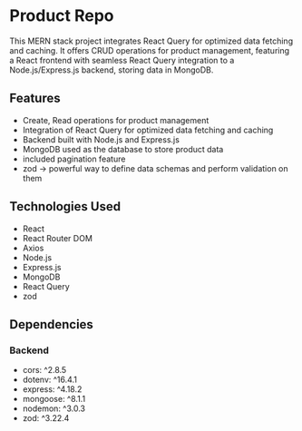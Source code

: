 # Product Repo

This MERN stack project integrates React Query for optimized data fetching and caching. It offers CRUD operations for product management, featuring a React frontend with seamless React Query integration to a Node.js/Express.js backend, storing data in MongoDB.

## Features
- Create, Read operations for product management
- Integration of React Query for optimized data fetching and caching
- Backend built with Node.js and Express.js
- MongoDB used as the database to store product data
- included pagination feature
- zod -> powerful way to define data schemas and perform validation on them

## Technologies Used
- React
- React Router DOM
- Axios
- Node.js
- Express.js
- MongoDB
- React Query
- zod

## Dependencies
### Backend
- cors: ^2.8.5
- dotenv: ^16.4.1
- express: ^4.18.2
- mongoose: ^8.1.1
- nodemon: ^3.0.3
- zod: ^3.22.4



